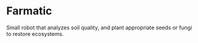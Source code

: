 # Farmatic
Small robot that analyzes soil quality, and plant appropriate seeds or fungi to restore ecosystems. 
